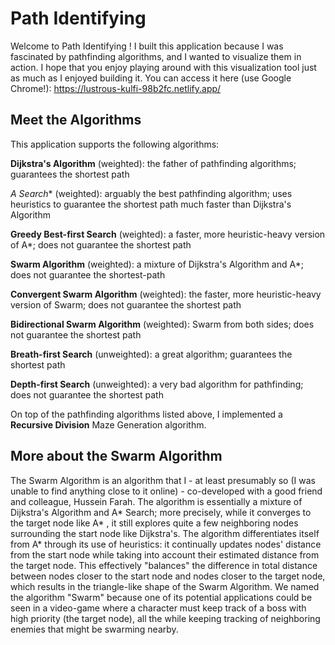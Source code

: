 # Path Identifying 

Welcome to Path Identifying ! I built this application because I was fascinated by pathfinding algorithms, and I wanted to visualize them in action. I hope that you enjoy playing around with this visualization tool just as much as I enjoyed building it. You can access it here (use Google Chrome!): https://lustrous-kulfi-98b2fc.netlify.app/

## Meet the Algorithms

This application supports the following algorithms: 

**Dijkstra's Algorithm** (weighted): the father of pathfinding algorithms; guarantees the shortest path

**A* Search** (weighted): arguably the best pathfinding algorithm; uses heuristics to guarantee the shortest path much faster than Dijkstra's Algorithm

**Greedy Best-first Search** (weighted): a faster, more heuristic-heavy version of A*; does not guarantee the shortest path

**Swarm Algorithm** (weighted): a mixture of Dijkstra's Algorithm and A*; does not guarantee the shortest-path

**Convergent Swarm Algorithm** (weighted): the faster, more heuristic-heavy version of Swarm; does not guarantee the shortest path

**Bidirectional Swarm Algorithm** (weighted): Swarm from both sides; does not guarantee the shortest path

**Breath-first Search** (unweighted): a great algorithm; guarantees the shortest path

**Depth-first Search** (unweighted): a very bad algorithm for pathfinding; does not guarantee the shortest path

On top of the pathfinding algorithms listed above, I implemented a **Recursive Division** Maze Generation algorithm.

## More about the Swarm Algorithm

The Swarm Algorithm is an algorithm that I - at least presumably so (I was unable to find anything close to it online) - co-developed with a good friend and colleague, Hussein Farah. The algorithm is essentially a mixture of Dijkstra's Algorithm and A* Search; more precisely, while it converges to the target node like A* , it still explores quite a few neighboring nodes surrounding the start node like Dijkstra's. The algorithm differentiates itself from A* through its use of heuristics: it continually updates nodes' distance from the start node while taking into account their estimated distance from the target node. This effectively "balances" the difference in total distance between nodes closer to the start node and nodes closer to the target node, which results in the triangle-like shape of the Swarm Algorithm. We named the algorithm "Swarm" because one of its potential applications could be seen in a video-game where a character must keep track of a boss with high priority (the target node), all the while keeping tracking of neighboring enemies that might be swarming nearby. 
